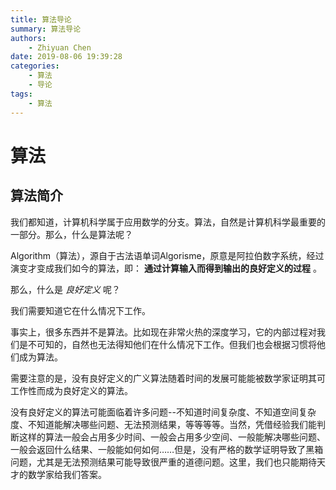 ```yaml
---
title: 算法导论
summary: 算法导论
authors:
    - Zhiyuan Chen
date: 2019-08-06 19:39:28
categories: 
    - 算法
    - 导论
tags:
    - 算法
---
```


# 算法

## 算法简介

我们都知道，计算机科学属于应用数学的分支。算法，自然是计算机科学最重要的一部分。那么，什么是算法呢？

Algorithm（算法），源自于古法语单词Algorisme，原意是阿拉伯数字系统，经过演变才变成我们如今的算法，即： **通过计算输入而得到输出的良好定义的过程** 。

那么，什么是 *良好定义* 呢？

我们需要知道它在什么情况下工作。

事实上，很多东西并不是算法。比如现在非常火热的深度学习，它的内部过程对我们是不可知的，自然也无法得知他们在什么情况下工作。但我们也会根据习惯将他们成为算法。

需要注意的是，没有良好定义的广义算法随着时间的发展可能能被数学家证明其可工作性而成为良好定义的算法。

没有良好定义的算法可能面临着许多问题--不知道时间复杂度、不知道空间复杂度、不知道能解决哪些问题、无法预测结果，等等等等。当然，凭借经验我们能判断这样的算法一般会占用多少时间、一般会占用多少空间、一般能解决哪些问题、一般会返回什么结果、一般能如何如何……但是，没有严格的数学证明导致了黑箱问题，尤其是无法预测结果可能导致很严重的道德问题。这里，我们也只能期待天才的数学家给我们答案。

